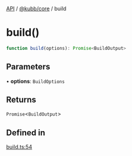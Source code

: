 [API](../../../packages.md) / [@kubb/core](../index.md) / build

# build()

```ts
function build(options): Promise<BuildOutput>
```

## Parameters

• **options**: `BuildOptions`

## Returns

`Promise`\<`BuildOutput`\>

## Defined in

[build.ts:54](https://github.com/kubb-project/kubb/blob/ff80665146ae086e044807d0072fda660e72e1fd/packages/core/src/build.ts#L54)
